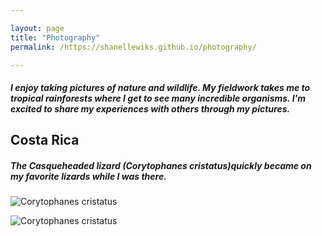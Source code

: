 ```yaml
---

layout: page
title: "Photography"
permalink: /https://shanellewiks.github.io/photography/

---
```


##### I enjoy taking pictures of nature and wildlife. My fieldwork takes me to tropical rainforests where I get to see many incredible organisms. I'm excited to share my experiences with others through my pictures.

## Costa Rica 

##### The Casqueheaded lizard (*Corytophanes cristatus*)quickly became on my favorite lizards while I was there. 

![Corytophanes cristatus](/assets/Cor1.jpg)

![Corytophanes cristatus](/assets/Cor2.jpg)

